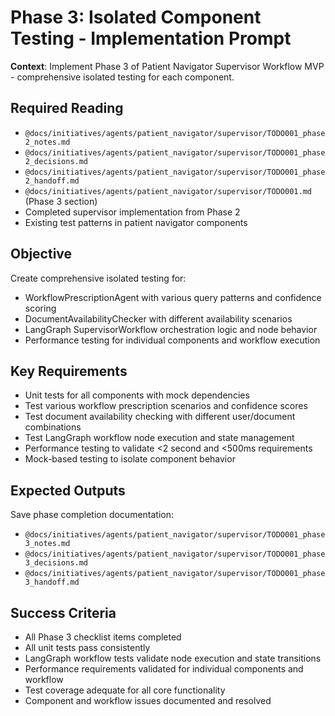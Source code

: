 # Phase 3: Isolated Component Testing - Implementation Prompt

**Context**: Implement Phase 3 of Patient Navigator Supervisor Workflow MVP - comprehensive isolated testing for each component.

## Required Reading
- `@docs/initiatives/agents/patient_navigator/supervisor/TODO001_phase2_notes.md`
- `@docs/initiatives/agents/patient_navigator/supervisor/TODO001_phase2_decisions.md`
- `@docs/initiatives/agents/patient_navigator/supervisor/TODO001_phase2_handoff.md`
- `@docs/initiatives/agents/patient_navigator/supervisor/TODO001.md` (Phase 3 section)
- Completed supervisor implementation from Phase 2
- Existing test patterns in patient navigator components

## Objective
Create comprehensive isolated testing for:
- WorkflowPrescriptionAgent with various query patterns and confidence scoring
- DocumentAvailabilityChecker with different availability scenarios
- LangGraph SupervisorWorkflow orchestration logic and node behavior
- Performance testing for individual components and workflow execution

## Key Requirements
- Unit tests for all components with mock dependencies
- Test various workflow prescription scenarios and confidence scores
- Test document availability checking with different user/document combinations
- Test LangGraph workflow node execution and state management
- Performance testing to validate <2 second and <500ms requirements
- Mock-based testing to isolate component behavior

## Expected Outputs
Save phase completion documentation:
- `@docs/initiatives/agents/patient_navigator/supervisor/TODO001_phase3_notes.md`
- `@docs/initiatives/agents/patient_navigator/supervisor/TODO001_phase3_decisions.md`
- `@docs/initiatives/agents/patient_navigator/supervisor/TODO001_phase3_handoff.md`

## Success Criteria
- All Phase 3 checklist items completed
- All unit tests pass consistently
- LangGraph workflow tests validate node execution and state transitions
- Performance requirements validated for individual components and workflow
- Test coverage adequate for all core functionality
- Component and workflow issues documented and resolved